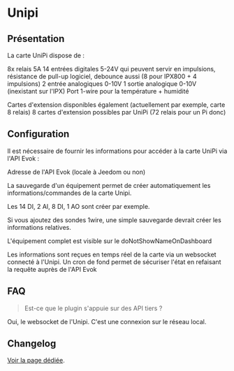 # Unipi

## Présentation

La carte UniPi dispose de :

8x relais 5A
14 entrées digitales 5-24V qui peuvent servir en impulsions, résistance de pull-up logiciel, debounce aussi (8 pour IPX800 + 4 impulsions)
2 entrée analogiques 0-10V
1 sortie analogique 0-10V (inexistant sur l'IPX)
Port 1-wire pour la température + humidité

Cartes d'extension disponibles également (actuellement par exemple, carte 8 relais)
8 cartes d'extension possibles par UniPi (72 relais pour un Pi donc)

## Configuration

Il est nécessaire de fournir les informations pour accéder à la carte UniPi via l'API Evok :

  Adresse de l'API Evok (locale à Jeedom ou non)

La sauvegarde d'un équipement permet de créer automatiquement les informations/commandes de la carte Unipi.

Les 14 DI, 2 AI, 8 DI, 1 AO sont créer par exemple.

Si vous ajoutez des sondes 1wire, une simple sauvegarde devrait créer les informations relatives.

L'équipement complet est visible sur le doNotShowNameOnDashboard

Les informations sont reçues en temps réel de la carte via un websocket connecté à l'Unipi. Un cron de fond permet de sécuriser l'état en refaisant la requête auprès de l'API Evok

## FAQ

> Est-ce que le plugin s'appuie sur des API tiers ?

Oui, le websocket de l'Unipi. C'est une connexion sur le réseau local.

## Changelog

[Voir la page dédiée](changelog.md).
